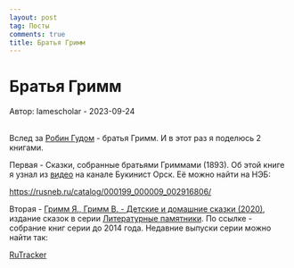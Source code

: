 ```yaml
---
layout: post
tag: Посты
comments: true
title: Братья Гримм
---
```


# Братья Гримм

Автор: lamescholar - 2023-09-24
<br><br>

Вслед за [Робин Гудом](/2023/09/23/robin-hood.html) - братья Гримм. И в этот раз я поделюсь 2 книгами.

Первая - Сказки, собранные братьями Гриммами (1893). Об этой книге я узнал из [видео](https://www.youtube.com/watch?v=-00Ga1dbADc) на канале Букинист Орск. Её можно найти на НЭБ:

<https://rusneb.ru/catalog/000199_000009_002916806/>

Вторая - [Гримм Я., Гримм В. - Детские и домашние сказки (2020)](https://rutracker.org/forum/viewtopic.php?t=6083757), издание сказок в серии [Литературные памятники](https://rutracker.org/forum/viewtopic.php?t=4767886). По ссылке - собрание книг серии до 2014 года. Недавние выпуски серии можно найти так:

[RuTracker](https://rutracker.org/forum/tracker.php?nm=%D0%9B%D0%B8%D1%82%D0%B5%D1%80%D0%B0%D1%82%D1%83%D1%80%D0%BD%D1%8B%D0%B5%20%D0%BF%D0%B0%D0%BC%D1%8F%D1%82%D0%BD%D0%B8%D0%BA%D0%B8)